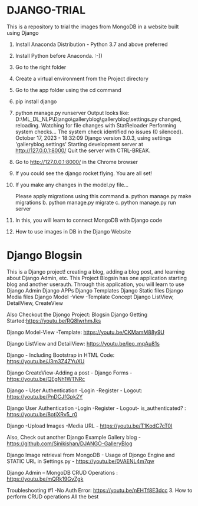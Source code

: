 # DJANGO-TRIAL
This is a repository to trial the images from MongoDB in a website built using Django

1. Install Anaconda Distribution - Python 3.7 and above preferred
2. Install Python before Anaconda. :-))
3. Go to the right folder
4. Create a virtual environment from the Project directory
5. Go to the app folder using the cd command
6. pip install django
7. python manage.py runserver
   Output looks like:
D:\ML_DL_NLP\Django\galleryblog\galleryblog\settings.py changed, reloading.
Watching for file changes with StatReloader
Performing system checks...
The system check identified no issues (0 silenced).
October 17, 2023 - 18:32:09
Django version 3.0.3, using settings 'galleryblog.settings'
Starting development server at http://127.0.0.1:8000/
Quit the server with CTRL-BREAK.

9. Go to http://127.0.0.1:8000/  in the Chrome browser
10. If you could see the django rocket flying. You are all set!

11. If you make any changes in the model.py file...

    Please apply migrations using this command
   a.  python manage.py make migrations 
   b.  python manage.py migrate
   c.  python manage.py run server

1. In this, you will learn to connect MongoDB with Django code
2. How to use images in DB in the Django Website

# Django Blogsin
This is a Django project! creating a blog, adding a blog post, and learning about Django Admin, etc.
This Project Blogsin has one application starting blog and another userauth.
Through this application, you will learn to use
Django Admin
Django APPs
Django Templates
Django Static files
Django Media files
Django Model -View -Template Concept
Django ListView, DetailView, CreateView

Also Checkout the Djongo Project: Blogsin 
Django Getting Started:https://youtu.be/RQ8IwrhmJks

Django Model-View -Template: https://youtu.be/CKMamM88y9U

Django ListView and DetailView: https://youtu.be/Ieo_mqAu81s

Django - Including Bootstrap in HTML Code: https://youtu.be/J3m3Z4ZYuXU

Django CreateView-Adding a post - Django Forms -https://youtu.be/QEgNh1WTNRc

Django - User Authentication -Login -Register - Logout: https://youtu.be/PnDCJfGpk2Y

Django User Authentication -Login -Register - Logout- is_authenticated? : https://youtu.be/8otjXRv5_r0

Django -Upload Images -Media URL -  https://youtu.be/T1KodC7cT0I

Also, Check out another Django Example Gallery blog -https://github.com/Sinikishan/DJANGO-GalleryBlog

Django Image retrieval from MongoDB - Usage of Djongo Engine and STATIC URL in Settings.py - https://youtu.be/0VAENL4m7qw

Django Admin – MongoDB CRUD Operations  : https://youtu.be/mQRk19GvZgk

Troubleshooting #1 -No Auth Error: https://youtu.be/nEHTf8E3dcc
3. How to perform CRUD operations
   All the best


  
    
    
    
